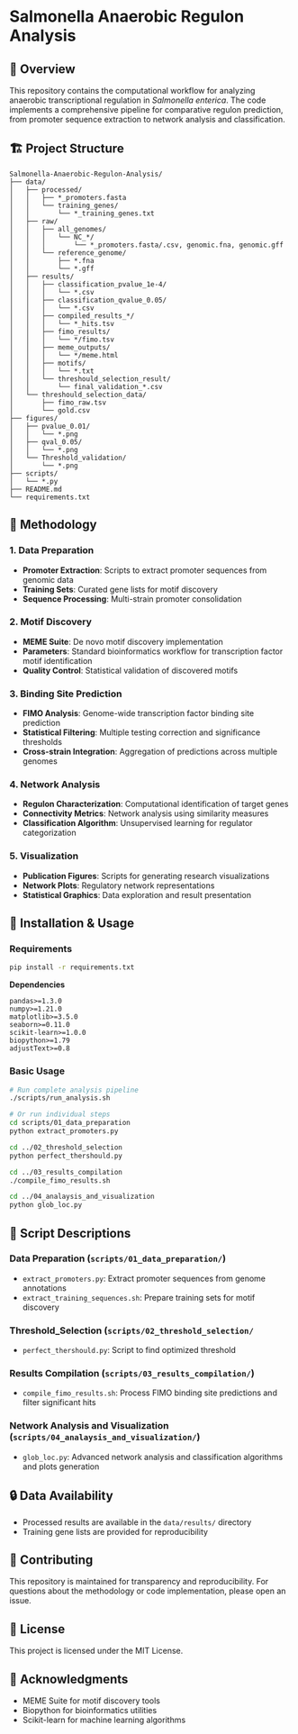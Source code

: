 # Salmonella Anaerobic Regulon Analysis

## 📖 Overview

This repository contains the computational workflow for analyzing anaerobic transcriptional regulation in *Salmonella enterica*. The code implements a comprehensive pipeline for comparative regulon prediction, from promoter sequence extraction to network analysis and classification.

## 🏗️ Project Structure
```
Salmonella-Anaerobic-Regulon-Analysis/
├── data/
│   ├── processed/
│   │   ├── *_promoters.fasta
│   │   └── training_genes/
│   │       └── *_training_genes.txt
│   ├── raw/
│   │   ├── all_genomes/
│   │   │   └── NC_*/ 
│   │   │       └── *_promoters.fasta/.csv, genomic.fna, genomic.gff
│   │   └── reference_genome/
│   │       ├── *.fna
│   │       └── *.gff
│   ├── results/
│   │   ├── classification_pvalue_1e-4/
│   │   │   └── *.csv
│   │   ├── classification_qvalue_0.05/
│   │   │   └── *.csv
│   │   ├── compiled_results_*/ 
│   │   │   └── *_hits.tsv
│   │   ├── fimo_results/
│   │   │   └── */fimo.tsv
│   │   ├── meme_outputs/
│   │   │   └── */meme.html
│   │   ├── motifs/
│   │   │   └── *.txt
│   │   └── threshould_selection_result/
│   │       └── final_validation_*.csv
│   └── threshould_selection_data/
│       ├── fimo_raw.tsv
│       └── gold.csv
├── figures/
│   ├── pvalue_0.01/
│   │   └── *.png
│   ├── qval_0.05/
│   │   └── *.png
│   └── Threshold_validation/
│       └── *.png
├── scripts/
│   └── *.py
├── README.md
└── requirements.txt

```

## 🔬 Methodology

### 1. Data Preparation
- **Promoter Extraction**: Scripts to extract promoter sequences from genomic data  
- **Training Sets**: Curated gene lists for motif discovery  
- **Sequence Processing**: Multi-strain promoter consolidation  

### 2. Motif Discovery
- **MEME Suite**: De novo motif discovery implementation  
- **Parameters**: Standard bioinformatics workflow for transcription factor motif identification  
- **Quality Control**: Statistical validation of discovered motifs  

### 3. Binding Site Prediction  
- **FIMO Analysis**: Genome-wide transcription factor binding site prediction  
- **Statistical Filtering**: Multiple testing correction and significance thresholds  
- **Cross-strain Integration**: Aggregation of predictions across multiple genomes  

### 4. Network Analysis
- **Regulon Characterization**: Computational identification of target genes  
- **Connectivity Metrics**: Network analysis using similarity measures  
- **Classification Algorithm**: Unsupervised learning for regulator categorization  

### 5. Visualization
- **Publication Figures**: Scripts for generating research visualizations  
- **Network Plots**: Regulatory network representations  
- **Statistical Graphics**: Data exploration and result presentation  

## 🚀 Installation & Usage

### Requirements
```bash
pip install -r requirements.txt
```

**Dependencies**
```
pandas>=1.3.0
numpy>=1.21.0
matplotlib>=3.5.0
seaborn>=0.11.0
scikit-learn>=1.0.0
biopython>=1.79
adjustText>=0.8
```

### Basic Usage
```bash
# Run complete analysis pipeline
./scripts/run_analysis.sh

# Or run individual steps
cd scripts/01_data_preparation
python extract_promoters.py

cd ../02_threshold_selection
python perfect_thershould.py

cd ../03_results_compilation  
./compile_fimo_results.sh

cd ../04_analaysis_and_visualization
python glob_loc.py
```

## 📁 Script Descriptions

### Data Preparation (`scripts/01_data_preparation/`)
- `extract_promoters.py`: Extract promoter sequences from genome annotations  
- `extract_training_sequences.sh`: Prepare training sets for motif discovery  

### Threshold_Selection (`scripts/02_threshold_selection/`
- `perfect_thershould.py`: Script to find optimized threshold

### Results Compilation (`scripts/03_results_compilation/`)
- `compile_fimo_results.sh`: Process FIMO binding site predictions and filter significant hits 

### Network Analysis and Visualization (`scripts/04_analaysis_and_visualization/`)
 - `glob_loc.py`: Advanced network analysis and classification algorithms and plots generation

## 🔒 Data Availability
- Processed results are available in the `data/results/` directory  
- Training gene lists are provided for reproducibility  

## 🤝 Contributing
This repository is maintained for transparency and reproducibility. For questions about the methodology or code implementation, please open an issue.

## 📄 License
This project is licensed under the MIT License.

## 🙏 Acknowledgments
- MEME Suite for motif discovery tools  
- Biopython for bioinformatics utilities  
- Scikit-learn for machine learning algorithms  
